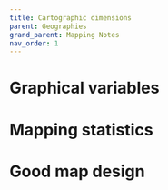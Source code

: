 ```yaml
---
title: Cartographic dimensions
parent: Geographies
grand_parent: Mapping Notes
nav_order: 1
---
```


# Graphical variables 

# Mapping statistics

# Good map design